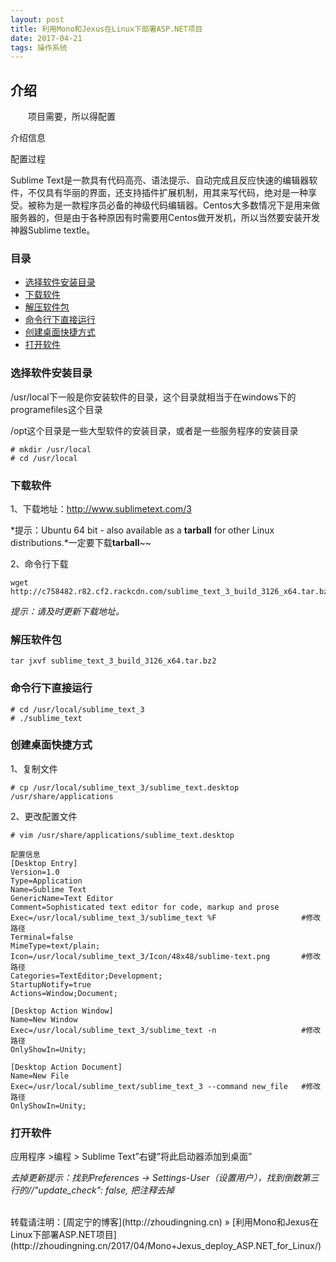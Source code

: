 ```yaml
---
layout: post
title: 利用Mono和Jexus在Linux下部署ASP.NET项目
date: 2017-04-21
tags: 操作系统  
---
```


## 介绍

　　项目需要，所以得配置

介绍信息

配置过程

Sublime Text是一款具有代码高亮、语法提示、自动完成且反应快速的编辑器软件，不仅具有华丽的界面，还支持插件扩展机制，用其来写代码，绝对是一种享受。被称为是一款程序员必备的神级代码编辑器。Centos大多数情况下是用来做服务器的，但是由于各种原因有时需要用Centos做开发机，所以当然要安装开发神器Sublime textle。


### 目录

* [选择软件安装目录](#change-dir)
* [下载软件](#download-soft)
* [解压软件包](#tar-package)
* [命令行下直接运行](#use-soft)
* [创建桌面快捷方式](#desktop-soft)
* [打开软件](#open-soft)


### <a name="change-dir"></a>选择软件安装目录

/usr/local下一般是你安装软件的目录，这个目录就相当于在windows下的programefiles这个目录

/opt这个目录是一些大型软件的安装目录，或者是一些服务程序的安装目录
```
# mkdir /usr/local
# cd /usr/local
```

### <a name="download-soft"></a>下载软件

1、下载地址：http://www.sublimetext.com/3

*提示：Ubuntu 64 bit - also available as a **tarball** for other Linux distributions.*一定要下载**tarball**~~

2、命令行下载
```
wget http://c758482.r82.cf2.rackcdn.com/sublime_text_3_build_3126_x64.tar.bz2
```
*提示：请及时更新下载地址。*

### <a name="tar-package"></a>解压软件包
```
tar jxvf sublime_text_3_build_3126_x64.tar.bz2
```

### <a name="use-soft"></a>命令行下直接运行
```
# cd /usr/local/sublime_text_3
# ./sublime_text
```

### <a name="desktop-soft"></a>创建桌面快捷方式

1、复制文件
```
# cp /usr/local/sublime_text_3/sublime_text.desktop /usr/share/applications
```

2、更改配置文件
```
# vim /usr/share/applications/sublime_text.desktop

配置信息
[Desktop Entry]
Version=1.0
Type=Application
Name=Sublime Text
GenericName=Text Editor
Comment=Sophisticated text editor for code, markup and prose
Exec=/usr/local/sublime_text_3/sublime_text %F                   #修改路径
Terminal=false
MimeType=text/plain;
Icon=/usr/local/sublime_text_3/Icon/48x48/sublime-text.png       #修改路径
Categories=TextEditor;Development;
StartupNotify=true
Actions=Window;Document;

[Desktop Action Window]
Name=New Window
Exec=/usr/local/sublime_text_3/sublime_text -n                   #修改路径
OnlyShowIn=Unity;

[Desktop Action Document]
Name=New File
Exec=/usr/local/sublime_text/sublime_text_3 --command new_file   #修改路径
OnlyShowIn=Unity;
```

### <a name="open-soft"></a>打开软件

应用程序 >编程 > Sublime Text”右键”将此启动器添加到桌面”

*去掉更新提示：找到Preferences -> Settings-User（设置用户），找到倒数第三行的//"update_check": false, 把注释去掉*

<br>
转载请注明：[周定宁的博客](http://zhoudingning.cn) » [利用Mono和Jexus在Linux下部署ASP.NET项目](http://zhoudingning.cn/2017/04/Mono+Jexus_deploy_ASP.NET_for_Linux/)   

